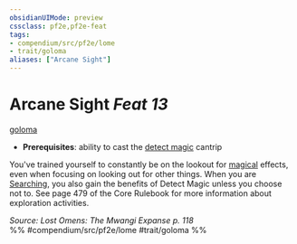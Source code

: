 ```yaml
---
obsidianUIMode: preview
cssclass: pf2e,pf2e-feat
tags:
- compendium/src/pf2e/lome
- trait/goloma
aliases: ["Arcane Sight"]
---
```

# Arcane Sight  *Feat 13*  
[goloma](/rules/traits/goloma-lome.md)  

- **Prerequisites**: ability to cast the [detect magic](/compendium/spells/detect-magic.md) cantrip

You've trained yourself to constantly be on the lookout for [magical](/rules/traits/magical.md) effects, even when focusing on looking out for other things. When you are [Searching](/rules/actions/search.md), you also gain the benefits of Detect Magic unless you choose not to. See page 479 of the Core Rulebook for more information about exploration activities.

*Source: Lost Omens: The Mwangi Expanse p. 118*  
%% #compendium/src/pf2e/lome #trait/goloma %%